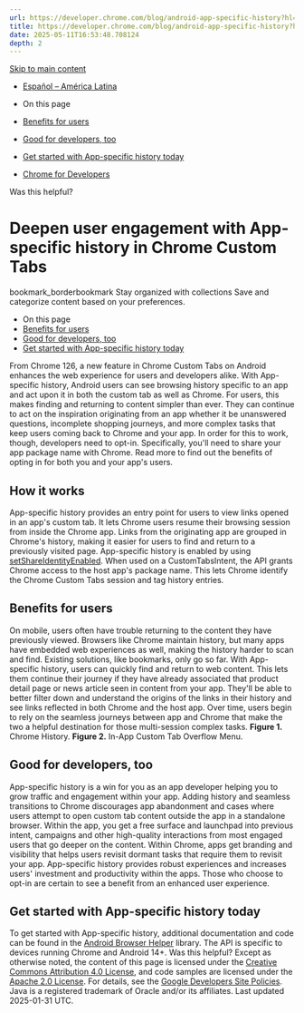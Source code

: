 ```yaml
---
url: https://developer.chrome.com/blog/android-app-specific-history?hl=en
title: https://developer.chrome.com/blog/android-app-specific-history?hl=en
date: 2025-05-11T16:53:48.708124
depth: 2
---
```


[ Skip to main content ](https://developer.chrome.com/blog/android-app-specific-history?hl=en#main-content)
  * [Español – América Latina](https://developer.chrome.com/blog/android-app-specific-history?hl=es-419)




  * On this page
  * [Benefits for users](https://developer.chrome.com/blog/android-app-specific-history?hl=en#benefits_for_users)
  * [Good for developers, too](https://developer.chrome.com/blog/android-app-specific-history?hl=en#good_for_developers_too)
  * [Get started with App-specific history today](https://developer.chrome.com/blog/android-app-specific-history?hl=en#get_started_with_app-specific_history_today)


  * [ Chrome for Developers ](https://developer.chrome.com/)


Was this helpful?
#  Deepen user engagement with App-specific history in Chrome Custom Tabs 
bookmark_borderbookmark Stay organized with collections  Save and categorize content based on your preferences.
  * On this page
  * [Benefits for users](https://developer.chrome.com/blog/android-app-specific-history?hl=en#benefits_for_users)
  * [Good for developers, too](https://developer.chrome.com/blog/android-app-specific-history?hl=en#good_for_developers_too)
  * [Get started with App-specific history today](https://developer.chrome.com/blog/android-app-specific-history?hl=en#get_started_with_app-specific_history_today)


From Chrome 126, a new feature in Chrome Custom Tabs on Android enhances the web experience for users and developers alike. With App-specific history, Android users can see browsing history specific to an app and act upon it in both the custom tab as well as Chrome.
For users, this makes finding and returning to content simpler than ever. They can continue to act on the inspiration originating from an app whether it be unanswered questions, incomplete shopping journeys, and more complex tasks that keep users coming back to Chrome and your app.
In order for this to work, though, developers need to opt-in. Specifically, you'll need to share your app package name with Chrome. Read more to find out the benefits of opting in for both you and your app's users.
## How it works
App-specific history provides an entry point for users to view links opened in an app's custom tab. It lets Chrome users resume their browsing session from inside the Chrome app. Links from the originating app are grouped in Chrome's history, making it easier for users to find and return to a previously visited page.
App-specific history is enabled by using [setShareIdentityEnabled](https://developer.android.com/reference/android/app/ActivityOptions#setShareIdentityEnabled\(boolean\)). When used on a CustomTabsIntent, the API grants Chrome access to the host app's package name. This lets Chrome identify the Chrome Custom Tabs session and tag history entries.
## Benefits for users
On mobile, users often have trouble returning to the content they have previously viewed. Browsers like Chrome maintain history, but many apps have embedded web experiences as well, making the history harder to scan and find. Existing solutions, like bookmarks, only go so far.
With App-specific history, users can quickly find and return to web content. This lets them continue their journey if they have already associated that product detail page or news article seen in content from your app. They'll be able to better filter down and understand the origins of the links in their history and see links reflected in both Chrome and the host app. Over time, users begin to rely on the seamless journeys between app and Chrome that make the two a helpful destination for those multi-session complex tasks.
**Figure 1.** Chrome History. **Figure 2.** In-App Custom Tab Overflow Menu.
## Good for developers, too
App-specific history is a win for you as an app developer helping you to grow traffic and engagement within your app. Adding history and seamless transitions to Chrome discourages app abandonment and cases where users attempt to open custom tab content outside the app in a standalone browser.
Within the app, you get a free surface and launchpad into previous intent, campaigns and other high-quality interactions from most engaged users that go deeper on the content. Within Chrome, apps get branding and visibility that helps users revisit dormant tasks that require them to revisit your app.
App-specific history provides robust experiences and increases users' investment and productivity within the apps. Those who choose to opt-in are certain to see a benefit from an enhanced user experience.
## Get started with App-specific history today
To get started with App-specific history, additional documentation and code can be found in the [Android Browser Helper](https://github.com/GoogleChrome/android-browser-helper) library. The API is specific to devices running Chrome and Android 14+.
Was this helpful?
Except as otherwise noted, the content of this page is licensed under the [Creative Commons Attribution 4.0 License](https://creativecommons.org/licenses/by/4.0/), and code samples are licensed under the [Apache 2.0 License](https://www.apache.org/licenses/LICENSE-2.0). For details, see the [Google Developers Site Policies](https://developers.google.com/site-policies). Java is a registered trademark of Oracle and/or its affiliates.
Last updated 2025-01-31 UTC.

